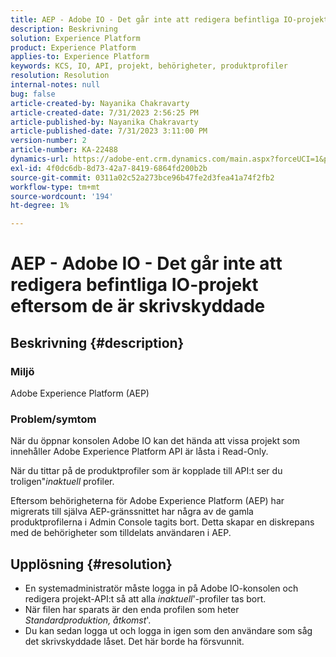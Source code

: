 ```yaml
---
title: AEP - Adobe IO - Det går inte att redigera befintliga IO-projekt eftersom de är skrivskyddade
description: Beskrivning
solution: Experience Platform
product: Experience Platform
applies-to: Experience Platform
keywords: KCS, IO, API, projekt, behörigheter, produktprofiler
resolution: Resolution
internal-notes: null
bug: false
article-created-by: Nayanika Chakravarty
article-created-date: 7/31/2023 2:56:25 PM
article-published-by: Nayanika Chakravarty
article-published-date: 7/31/2023 3:11:00 PM
version-number: 2
article-number: KA-22488
dynamics-url: https://adobe-ent.crm.dynamics.com/main.aspx?forceUCI=1&pagetype=entityrecord&etn=knowledgearticle&id=660dce67-b22f-ee11-bdf3-6045bd006149
exl-id: 4f0dc6db-8d73-42a7-8419-6864fd200b2b
source-git-commit: 0311a02c52a273bce96b47fe2d3fea41a74f2fb2
workflow-type: tm+mt
source-wordcount: '194'
ht-degree: 1%

---
```


# AEP - Adobe IO - Det går inte att redigera befintliga IO-projekt eftersom de är skrivskyddade

## Beskrivning {#description}


### Miljö

Adobe Experience Platform (AEP)

### Problem/symtom

När du öppnar konsolen Adobe IO kan det hända att vissa projekt som innehåller Adobe Experience Platform API är låsta i Read-Only.

När du tittar på de produktprofiler som är kopplade till API:t ser du troligen&quot;*inaktuell* profiler.

Eftersom behörigheterna för Adobe Experience Platform (AEP) har migrerats till själva AEP-gränssnittet har några av de gamla produktprofilerna i Admin Console tagits bort. Detta skapar en diskrepans med de behörigheter som tilldelats användaren i AEP.


## Upplösning {#resolution}


- En systemadministratör måste logga in på Adobe IO-konsolen och redigera projekt-API:t så att alla *inaktuell*&#39;-profiler tas bort.
- När filen har sparats är den enda profilen som heter *Standardproduktion, åtkomst*&#39;.
- Du kan sedan logga ut och logga in igen som den användare som såg det skrivskyddade låset. Det här borde ha försvunnit.
